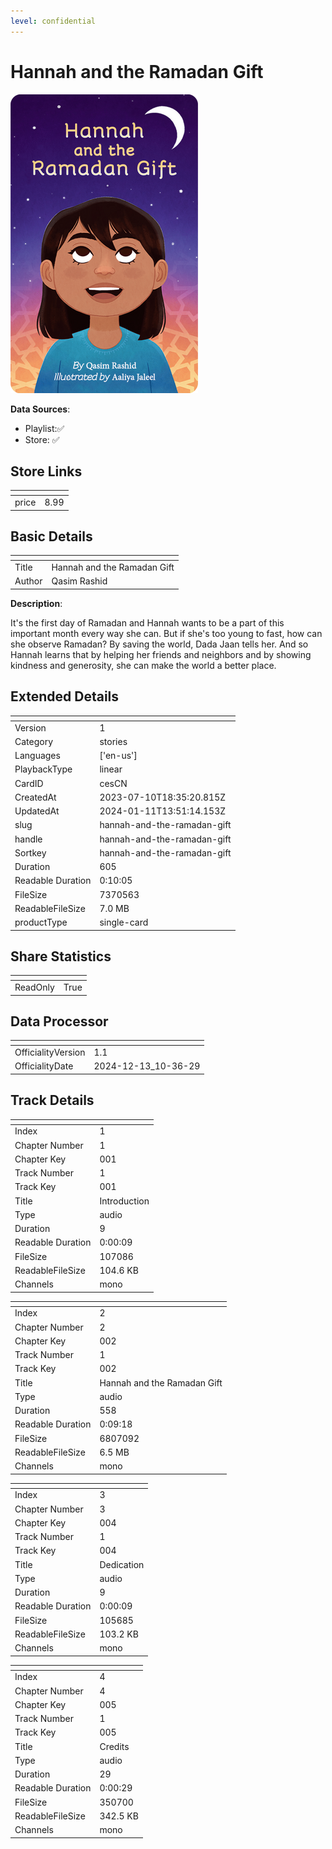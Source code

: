 ```yaml
---
level: confidential
---
```

# Hannah and the Ramadan Gift

![card_[cesCN].png](../../img/cards/card_[cesCN].png)

**Data Sources**: 

- Playlist:✅
- Store: ✅


## Store Links

| <!-- --> | <!-- --> |
| - | - |
| price | 8.99 |


## Basic Details

| <!-- --> | <!-- --> |
| - | - |
| Title | Hannah and the Ramadan Gift |
| Author | Qasim Rashid |

**Description**:

It's the first day of Ramadan and Hannah wants to be a part of this important month every way she can. But if she's too young to fast, how can she observe Ramadan? By saving the world, Dada Jaan tells her. And so Hannah learns that by helping her friends and neighbors and by showing kindness and generosity, she can make the world a better place.


## Extended Details

| <!-- --> | <!-- --> |
| - | - |
| Version | 1 |
| Category | stories |
| Languages | ['en-us'] |
| PlaybackType | linear |
| CardID | cesCN |
| CreatedAt | 2023-07-10T18:35:20.815Z |
| UpdatedAt | 2024-01-11T13:51:14.153Z |
| slug | hannah-and-the-ramadan-gift |
| handle | hannah-and-the-ramadan-gift |
| Sortkey | hannah-and-the-ramadan-gift |
| Duration | 605 |
| Readable Duration | 0:10:05 |
| FileSize | 7370563 |
| ReadableFileSize | 7.0 MB |
| productType | single-card |


## Share Statistics

| <!-- --> | <!-- --> |
| - | - |
| ReadOnly | True |


## Data Processor

| <!-- --> | <!-- --> |
| - | - |
| OfficialityVersion | 1.1
| OfficialityDate | 2024-12-13_10-36-29


## Track Details

| <!-- --> | <!-- --> |
| - | - |
| Index | 1 |
| Chapter Number | 1 |
| Chapter Key | 001 |
| Track Number | 1 |
| Track Key | 001 |
| Title | Introduction |
| Type | audio |
| Duration | 9 |
| Readable Duration | 0:00:09 |
| FileSize | 107086 |
| ReadableFileSize | 104.6 KB |
| Channels | mono |

| <!-- --> | <!-- --> |
| - | - |
| Index | 2 |
| Chapter Number | 2 |
| Chapter Key | 002 |
| Track Number | 1 |
| Track Key | 002 |
| Title | Hannah and the Ramadan Gift |
| Type | audio |
| Duration | 558 |
| Readable Duration | 0:09:18 |
| FileSize | 6807092 |
| ReadableFileSize | 6.5 MB |
| Channels | mono |

| <!-- --> | <!-- --> |
| - | - |
| Index | 3 |
| Chapter Number | 3 |
| Chapter Key | 004 |
| Track Number | 1 |
| Track Key | 004 |
| Title | Dedication |
| Type | audio |
| Duration | 9 |
| Readable Duration | 0:00:09 |
| FileSize | 105685 |
| ReadableFileSize | 103.2 KB |
| Channels | mono |

| <!-- --> | <!-- --> |
| - | - |
| Index | 4 |
| Chapter Number | 4 |
| Chapter Key | 005 |
| Track Number | 1 |
| Track Key | 005 |
| Title | Credits |
| Type | audio |
| Duration | 29 |
| Readable Duration | 0:00:29 |
| FileSize | 350700 |
| ReadableFileSize | 342.5 KB |
| Channels | mono |

